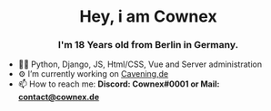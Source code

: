 <h1 align="center">Hey, i am Cownex</h1>
<h3 align="center">I'm 18 Years old from Berlin in Germany.</h3>

- 🧑‍💻 Python, Django, JS, Html/CSS, Vue and Server administration
- ⚙️ I’m currently working on [Cavening,de](https://cavening.de)
- 📫 How to reach me: **Discord: Cownex#0001 or Mail: contact@cownex.de**
